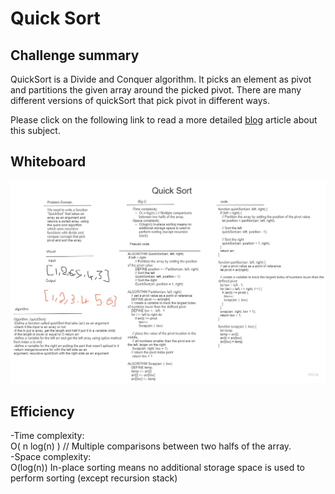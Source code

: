 # Quick Sort

## Challenge summary

QuickSort is a Divide and Conquer algorithm. It picks an element as pivot and partitions the given array around the picked pivot. There are many different versions of quickSort that pick pivot in different ways.

Please click on the following link to read a more detailed [blog](./Blog.md) article about this subject.

## Whiteboard

![WhiteBoard](./assets/QuickSort.jpg)

## Efficiency

-Time complexity:<br>
O( n log(n) ) // Multiple comparisons between two halfs of the array.<br>
-Space complexity:<br>
O(log(n)) In-place sorting means no additional storage space is used to perform sorting (except recursion stack)
